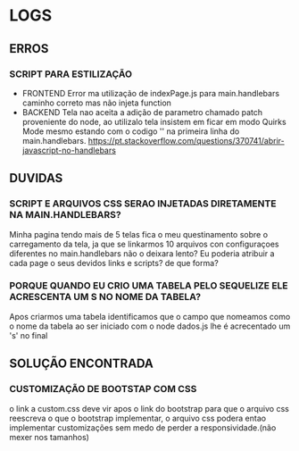 # LOGS
## ERROS
### SCRIPT PARA ESTILIZAÇÃO
- FRONTEND
Error ma utilização de indexPage.js para main.handlebars caminho correto mas não injeta function
- BACKEND 
Tela nao aceita a adição de parametro chamado patch proveniente do node, ao utilizalo tela insistem em ficar em modo Quirks Mode mesmo estando com o codigo '<!DOCTYPE html>' na primeira linha do main.handlebars.
https://pt.stackoverflow.com/questions/370741/abrir-javascript-no-handlebars

## DUVIDAS
### SCRIPT E ARQUIVOS CSS SERAO INJETADAS DIRETAMENTE NA MAIN.HANDLEBARS?
Minha pagina tendo mais de 5 telas fica o meu questinamento sobre o carregamento da tela, ja que se linkarmos 10 arquivos con configuraçoes diferentes no main.handlebars não o deixara lento? Eu poderia atribuir a cada page o seus devidos links e scripts? de que forma? 
### PORQUE QUANDO EU CRIO UMA TABELA PELO SEQUELIZE ELE ACRESCENTA UM S NO NOME DA TABELA?
Apos criarmos uma tabela identificamos que o campo que nomeamos como o nome da tabela ao ser iniciado com o node dados.js lhe é acrecentado um 's' no final

## SOLUÇÃO ENCONTRADA
### CUSTOMIZAÇÃO DE BOOTSTAP COM CSS
o link a custom.css deve vir apos o link do bootstrap para que o arquivo css reescreva o que o bootstrap implementar, o arquivo css podera entao implementar customizações sem medo de perder a responsividade.(não mexer nos tamanhos)
